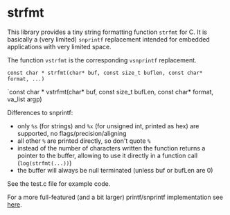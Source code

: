 # strfmt
This library provides a tiny string formatting function `strfmt` for C. It is
basically a (very limited) `snprintf` replacement intended for embedded applications
with very limited space. 

The function `vstrfmt` is the corresponding `vsnprintf` replacement.

`const char * strfmt(char* buf, const size_t buflen, const char* format, ...)`

`const char * vstrfmt(char* buf, const size_t bufLen, const char* format, va_list argp)

Differences to snprintf:
* only `%s` (for strings) and `%x` (for unsigned int, printed as hex) are supported, no flags/precision/aligning
* all other `%` are printed directly, so don't quote `%`
* instead of the number of characters written the function returns a pointer to the buffer, allowing to use it directly in a function call (`log(strfmt(...))`)
* the buffer will always be null terminated (unless buf or bufLen are 0)

See the test.c file for example code.

For a more full-featured (and a bit larger) printf/snprintf implementation see [here](https://github.com/mpaland/printf).
